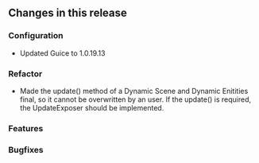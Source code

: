 ## Changes in this release

### Configuration
- Updated Guice to 1.0.19.13

### Refactor
- Made the update() method of a Dynamic Scene and Dynamic Enitities final, so it cannot be
overwritten by an user. If the update() is required, the UpdateExposer should be implemented.

### Features

### Bugfixes
